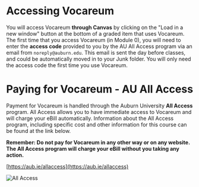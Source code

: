 # Accessing Vocareum

You will access Vocareum **through Canvas** by clicking on the "Load in a new
window" button at the bottom of a graded item that uses Vocareum. The first
time that you access Vocareum (in Module 0), you will need to enter the
**access code** provided to you by the AU All Access program via an email from
`noreply@auburn.edu`. This email is sent the day before classes, and could be
automatically  moved in to your Junk folder. You will only need the access code
the first time you use Vocareum.

# Paying for Vocareum - AU All Access

Payment for Vocareum is handled through the Auburn University **All Access**
program. All Access allows you to have immediate access to Vocareum and will
charge your eBill automatically. Information about the All Access program,
including specific cost and other information for this course can be found at
the link below.

**Remember: Do not pay for Vocareum in any other way or on any website. The All
Access program will charge your eBill without you taking any action.**

[https://aub.ie/allaccess](https://aub.ie/allaccess)

![All Access](img/allaccessQR.png)


